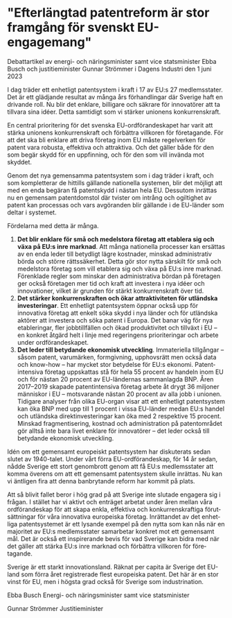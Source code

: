 # "Efterlängtad patentreform är stor framgång för svenskt EU-engagemang"

Debattartikel av energi\- och närings­minister samt vice stats­minister Ebba Busch och justitie­minister Gunnar Strömmer i Dagens Industri den 1 juni 2023

I dag träder ett enhetligt patent­system i kraft i 17 av EU:s 27 medlems­stater. Det är ett glädjande resultat av många års förhand­lingar där Sverige haft en drivande roll. Nu blir det enklare, billigare och säkrare för innova­törer att ta tillvara sina idéer. Detta samtidigt som vi stärker unionens konkurrens­kraft.


En central priori­tering för det svenska EU\-ordförande­skapet har varit att stärka unionens kon­kurrens­kraft och förbättra villkoren för före­tagande. För att det ska bli enklare att driva företag inom EU måste regel­verken för patent vara robusta, effektiva och attrak­tiva. Och det gäller både för den som begär skydd för en upp­finning, och för den som vill invända mot skyddet.

Genom det nya gemen­samma patent­system som i dag träder i kraft, och som komplet­terar de hittills gällande nationella systemen, blir det möjligt att med en enda begäran få patent­skydd i nästan hela EU. Dess­utom inrättas nu en gemen­sam patent­domstol där tvister om intrång och ogiltig­het av patent kan processas och vars avgöranden blir gällande i de EU\-länder som deltar i systemet.

Fördelarna med detta är många.

1. **Det blir enklare för små och medel­stora företag att etablera sig och växa på EU:s inre marknad**. Att många natio­nella processer kan ersättas av en enda leder till betydligt lägre kostnader, minskad administ­rativ börda och större rätts­säkerhet. Detta gör stor nytta särskilt för små och medel­stora företag som vill etablera sig och växa på EU:s inre marknad. Förenk­lade regler som minskar den administ­rativa bördan på företagen ger också företagen mer tid och kraft att investera i nya idéer och innova­tioner, vilket är grunden för stärkt kon­kurrens­kraft över tid.
2. **Det stärker kon­kurrens­kraften och ökar attrak­tiviteten för utländska investe­ringar**. Ett enhetligt patent­system öppnar också upp för innovativa företag att enkelt söka skydd i nya länder och för utländ­ska aktörer att inves­tera och söka patent i Europa. Det banar väg för nya etable­ringar, fler jobb­tillfällen och ökad produkti­vitet och tillväxt i EU – en konkret åtgärd helt i linje med regeringens priorite­ringar och arbete under ordförande­skapet.
3. **Det leder till betydande ekonomisk utveckling**. Immateri­ella tillgångar – såsom patent, varu­märken, form­givning, upphovs­rätt men också data och know\-how – har mycket stor betydelse för EU:s ekonomi. Patent­inten­siva företag upp­skattas stå för hela 55 procent av handeln inom EU och för nästan 20 procent av EU\-ländernas samman­lagda BNP. Åren 2017–2019 skapade patent­intensiva företag arbete åt drygt 36 miljoner människor i EU – motsvarande nästan 20 procent av alla jobb i unionen. Tidigare analyser från olika EU\-organ visar att ett enhet­ligt patent­system kan öka BNP med upp till 1 procent i vissa EU\-länder medan EU:s handel och utländska direkt­investe­ringar kan öka med 2 respektive 15 procent. Minskad fragmenti­sering, kostnad och administ­ration på patent­området gör alltså inte bara livet enklare för innova­törer – det leder också till betydande ekono­misk utveckling.

Idén om ett gemen­samt europeiskt patent­system har disku­terats sedan slutet av 1940\-talet. Under vårt förra EU\-ordförande­skap, för 14 år sedan, nådde Sverige ett stort genom­brott genom att få EU:s medlems­stater att komma överens om att ett gemen­samt patent­system skulle inrättas. Nu kan vi äntligen fira att denna ban­brytande reform har kommit på plats.

Att så blivit fallet beror i hög grad på att Sverige inte slutade enga­gera sig i frågan. I stället har vi aktivt och enträget arbetat under åren mellan våra ordförande­skap för att skapa enkla, effektiva och kon­kurrens­kraftiga förut­sätt­ningar för våra innova­tiva europe­iska företag. Inrättandet av det enhet­liga patent­systemet är ett lysande exempel på den nytta som kan nås när en majoritet av EU:s medlems­stater samarbetar konkret mot ett gemen­samt mål. Det är också ett inspire­rande bevis för vad Sverige kan bidra med när det gäller att stärka EU:s inre marknad och förbättra villkoren för före­tagande.

Sverige är ett starkt innova­tions­land. Räknat per capita är Sverige det EU\-land som förra året regist­rerade flest europe­iska patent. Det här är en stor vinst för EU, men i högsta grad också för Sverige som industri­nation.

Ebba Busch
Energi\- och närings­minister samt vice stats­minister

Gunnar Strömmer
Justitieminister

